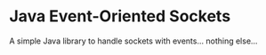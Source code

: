 # Java Event-Oriented Sockets

A simple Java library to handle sockets with events... nothing else...

